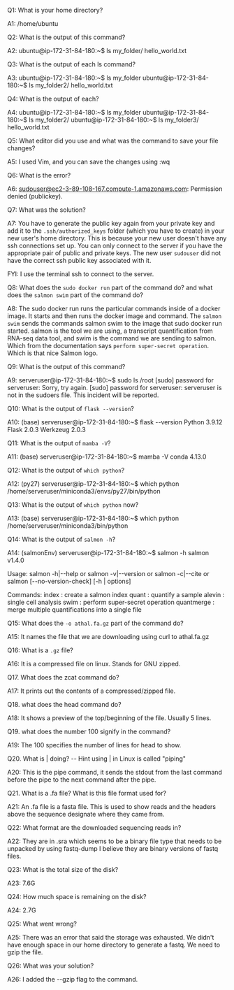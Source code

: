 Q1: What is your home directory?

A1: /home/ubuntu

Q2: What is the output of this command?

A2: 
ubuntu@ip-172-31-84-180:~$ ls my_folder/
hello_world.txt

Q3: What is the output of each ls command?

A3:
ubuntu@ip-172-31-84-180:~$ ls my_folder
ubuntu@ip-172-31-84-180:~$ ls my_folder2/
hello_world.txt

Q4: What is the output of each?

A4: 
ubuntu@ip-172-31-84-180:~$ ls my_folder
ubuntu@ip-172-31-84-180:~$ ls my_folder2/
ubuntu@ip-172-31-84-180:~$ ls my_folder3/
hello_world.txt

Q5: What editor did you use and what was the command to save your file changes?

A5: I used Vim, and you can save the changes using :wq

Q6: What is the error?

A6: sudouser@ec2-3-89-108-167.compute-1.amazonaws.com: Permission denied (publickey).

Q7: What was the solution?

A7: You have to generate the public key again from your private key and add it to the 
`.ssh/authorized_keys` folder (which you have to create) in your new user's home directory.
This is because your new user doesn't have any ssh connections set up. You can only connect to the
server if you have the appropriate pair of public and private keys. The new user `sudouser` did not
have the correct ssh public key associated with it.

FYI: I use the terminal ssh to connect to the server.

Q8: What does the `sudo docker run` part of the command do? and what does the `salmon swim` part of the
command do?

A8: The sudo docker run runs the particular commands inside of a docker image. It starts and then
runs the docker image and command.
The `salmon swim` sends the commands salmon swim to the image that sudo docker run started. salmon is
the tool we are using, a transcript quantification from RNA-seq data tool, and swim is the command we
are sending to salmon. Which from the documentation says `perform super-secret operation`. Which is that
nice Salmon logo. 

Q9: What is the output of this command?

A9:
serveruser@ip-172-31-84-180:~$ sudo ls /root
[sudo] password for serveruser:
Sorry, try again.
[sudo] password for serveruser:
serveruser is not in the sudoers file.  This incident will be reported.

Q10: What is the output of `flask --version`?

A10: 
(base) serveruser@ip-172-31-84-180:~$ flask --version
Python 3.9.12
Flask 2.0.3
Werkzeug 2.0.3

Q11: What is the output of `mamba -V`?

A11: 
(base) serveruser@ip-172-31-84-180:~$ mamba -V
conda 4.13.0

Q12: What is the output of `which python`?

A12: 
(py27) serveruser@ip-172-31-84-180:~$ which python
/home/serveruser/miniconda3/envs/py27/bin/python

Q13: What is the output of `which python` now?

A13: 
(base) serveruser@ip-172-31-84-180:~$ which python
/home/serveruser/miniconda3/bin/python

Q14: What is the output of `salmon -h`?

A14: 
(salmonEnv) serveruser@ip-172-31-84-180:~$ salmon -h
salmon v1.4.0

Usage:  salmon -h|--help or
        salmon -v|--version or
        salmon -c|--cite or
        salmon [--no-version-check] <COMMAND> [-h | options]

Commands:
     index      : create a salmon index
     quant      : quantify a sample
     alevin     : single cell analysis
     swim       : perform super-secret operation
     quantmerge : merge multiple quantifications into a single file


Q15: What does the `-o athal.fa.gz` part of the command do?

A15: It names the file that we are downloading using curl to athal.fa.gz 

Q16: What is a `.gz` file?

A16: It is a compressed file on linux. Stands for GNU zipped.

Q17. What does the zcat command do?

A17: It prints out the contents of a compressed/zipped file.

Q18. what does the head command do?

A18: It shows a preview of the top/beginning of the file. Usually 5 lines.

Q19. what does the number 100 signify in the command?

A19: The 100 specifies the number of lines for head to show.

Q20. What is | doing? -- Hint using | in Linux is called "piping"

A20: This is the pipe command, it sends the stdout from the last command before the pipe to the next 
command after the pipe.

Q21. What is a .fa file? What is this file format used for?

A21: An .fa file is a fasta file. This is used to show reads and the headers above the sequence designate 
where they came from.

Q22: What format are the downloaded sequencing reads in?

A22: They are in .sra which seems to be a binary file type that needs to be unpacked by using fastq-dump
I believe they are binary versions of fastq files.

Q23: What is the total size of the disk?

A23: 7.6G

Q24: How much space is remaining on the disk?

A24: 2.7G

Q25: What went wrong? 

A25: There was an error that said the storage was exhausted. We didn't have enough space in our 
home directory to generate a fastq. We need to gzip the file.

Q26: What was your solution?

A26: I added the --gzip flag to the command.


